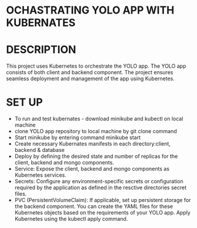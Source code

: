 # OCHASTRATING YOLO APP WITH KUBERNATES
# DESCRIPTION
This project uses Kubernetes to orchestrate the YOLO app. The YOLO app consists of both client and backend component. The project ensures seamless deployment and management of the app using Kubernetes.
# SET UP
 - To run and test kubernates - download minikube and kubectl on local machine
 - clone YOLO app repository to local machine by git clone command
 - Start minikube by entering command minikube start
 - Create necessary Kubernates manifests in each directory:client, backend & database
 - Deploy by defining the desired state and number of replicas for the client, backend and mongo components.
 - Service: Expose the client, backend and mongo components as Kubernetes services.
 - Secrets: Configure any environment-specific secrets or configuration required by the application as defined in the resctive directories secret files.
 - PVC (PersistentVolumeClaim): If applicable, set up persistent storage for the backend component. You can create the YAML files for these Kubernetes objects based on the requirements of your YOLO app.
Apply Kubernetes using the kubectl apply command.
